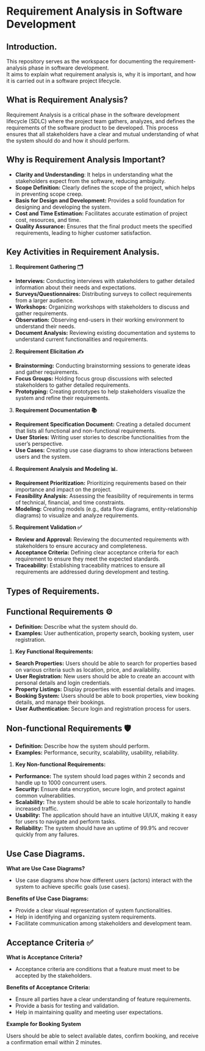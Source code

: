 # Requirement Analysis in Software Development

## Introduction.

This repository serves as the workspace for documenting the requirement-analysis phase in software development.  
It aims to explain what requirement analysis is, why it is important, and how it is carried out in a software project lifecycle.

## What is Requirement Analysis?

Requirement Analysis is a critical phase in the software development lifecycle (SDLC) where the project team gathers, analyzes, and defines the requirements of the software product to be developed. This process ensures that all stakeholders have a clear and mutual understanding of what the system should do and how it should perform.

## Why is Requirement Analysis Important?

- **Clarity and Understanding**: It helps in understanding what the stakeholders expect from the software, reducing ambiguity.
- **Scope Definition:** Clearly defines the scope of the project, which helps in preventing scope creep.
- **Basis for Design and Development:** Provides a solid foundation for designing and developing the system.
- **Cost and Time Estimation:** Facilitates accurate estimation of project cost, resources, and time.
- **Quality Assurance:** Ensures that the final product meets the specified requirements, leading to higher customer satisfaction.

## Key Activities in Requirement Analysis.

1. **Requirement Gathering 🗂️**

- **Interviews:** Conducting interviews with stakeholders to gather detailed information about their needs and expectations.
- **Surveys/Questionnaires:** Distributing surveys to collect requirements from a larger audience.
- **Workshops:** Organizing workshops with stakeholders to discuss and gather requirements.
- **Observation:** Observing end-users in their working environment to understand their needs.
- **Document Analysis:** Reviewing existing documentation and systems to understand current functionalities and requirements.

2. **Requirement Elicitation ✍️**

- **Brainstorming:** Conducting brainstorming sessions to generate ideas and gather requirements.
- **Focus Groups:** Holding focus group discussions with selected stakeholders to gather detailed requirements.
- **Prototyping:** Creating prototypes to help stakeholders visualize the system and refine their requirements.

3. **Requirement Documentation 📚**

- **Requirement Specification Document:** Creating a detailed document that lists all functional and non-functional requirements.
- **User Stories:** Writing user stories to describe functionalities from the user’s perspective.
- **Use Cases:** Creating use case diagrams to show interactions between users and the system.

4. **Requirement Analysis and Modeling 📊.**

- **Requirement Prioritization:** Prioritizing requirements based on their importance and impact on the project.
- **Feasibility Analysis:** Assessing the feasibility of requirements in terms of technical, financial, and time constraints.
- **Modeling:** Creating models (e.g., data flow diagrams, entity-relationship diagrams) to visualize and analyze requirements.

5. **Requirement Validation ✅**

- **Review and Approval:** Reviewing the documented requirements with stakeholders to ensure accuracy and completeness.
- **Acceptance Criteria:** Defining clear acceptance criteria for each requirement to ensure they meet the expected standards.
- **Traceability:** Establishing traceability matrices to ensure all requirements are addressed during development and testing.

## Types of Requirements.

## Functional Requirements ⚙️

- **Definition:** Describe what the system should do.
- **Examples:** User authentication, property search, booking system, user registration.

1. **Key Functional Requirements:**

- **Search Properties:** Users should be able to search for properties based on various criteria such as location, price, and availability.
- **User Registration:** New users should be able to create an account with personal details and login credentials.
- **Property Listings:** Display properties with essential details and images.
- **Booking System:** Users should be able to book properties, view booking details, and manage their bookings.
- **User Authentication:** Secure login and registration process for users.

## Non-functional Requirements 🛡️

- **Definition:** Describe how the system should perform.
- **Examples:** Performance, security, scalability, usability, reliability.

1. **Key Non-functional Requirements:**

- **Performance:** The system should load pages within 2 seconds and handle up to 1000 concurrent users.
- **Security:** Ensure data encryption, secure login, and protect against common vulnerabilities.
- **Scalability:** The system should be able to scale horizontally to handle increased traffic.
- **Usability:** The application should have an intuitive UI/UX, making it easy for users to navigate and perform tasks.
- **Reliability:** The system should have an uptime of 99.9% and recover quickly from any failures.

## Use Case Diagrams.

**What are Use Case Diagrams?**

- Use case diagrams show how different users (actors) interact with the system to achieve specific goals (use cases).

**Benefits of Use Case Diagrams:**

- Provide a clear visual representation of system functionalities.
- Help in identifying and organizing system requirements.
- Facilitate communication among stakeholders and development team.

## Acceptance Criteria ✅

**What is Acceptance Criteria?**

- Acceptance criteria are conditions that a feature must meet to be accepted by the stakeholders.

**Benefits of Acceptance Criteria:**

- Ensure all parties have a clear understanding of feature requirements.
- Provide a basis for testing and validation.
- Help in maintaining quality and meeting user expectations.

**Example for Booking System**

Users should be able to select available dates, confirm booking, and receive a confirmation email within 2 minutes.
